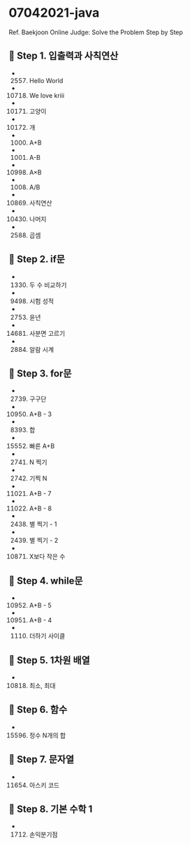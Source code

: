 # 07042021-java
Ref. Baekjoon Online Judge: Solve the Problem Step by Step

## :round_pushpin: Step 1. 입출력과 사칙연산
- 2557. Hello World
- 10718. We love kriii
- 10171. 고양이
- 10172. 개
- 1000. A+B
- 1001. A-B
- 10998. A×B
- 1008. A/B
- 10869. 사칙연산
- 10430. 나머지
- 2588. 곱셈

## :round_pushpin: Step 2. if문
- 1330. 두 수 비교하기
- 9498. 시험 성적
- 2753. 윤년
- 14681. 사분면 고르기
- 2884. 알람 시계

## :round_pushpin: Step 3. for문
- 2739. 구구단
- 10950. A+B - 3
- 8393. 합
- 15552. 빠른 A+B
- 2741. N 찍기
- 2742. 기찍 N
- 11021. A+B - 7
- 11022. A+B - 8
- 2438. 별 찍기 - 1
- 2439. 별 찍기 - 2
- 10871. X보다 작은 수

## :round_pushpin: Step 4. while문
- 10952. A+B - 5
- 10951. A+B - 4
- 1110. 더하기 사이클

## :round_pushpin: Step 5. 1차원 배열
- 10818. 최소, 최대

## :round_pushpin: Step 6. 함수
- 15596. 정수 N개의 합

## :round_pushpin: Step 7. 문자열
- 11654. 아스키 코드

## :round_pushpin: Step 8. 기본 수학 1
- 1712. 손익분기점